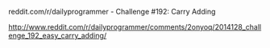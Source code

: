 reddit.com/r/dailyprogrammer - Challenge #192: Carry Adding

http://www.reddit.com/r/dailyprogrammer/comments/2onyoq/2014128_challenge_192_easy_carry_adding/

